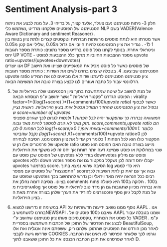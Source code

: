 # Sentiment Analysis-part 3

חלק 3- ניתוח סנטימנט 
נעם ציגלר, אלעד קציר, גל בדיחי
3. על מנת לבצע את ניתוח הסנטימנט של הפוסטים שלקחנו מרדיט ,נשתמש כלי NLP בשם VADER(Valence Aware Dictionary and sentiment Reasoner)  .   
אשר מטרתו היא לנתח פוסטים מרשתות חברתיות וטקסטים קצרים ולתת ציון בטווח בין 1 ל1- . נגדיר את ציון הסנטימנט להיות חיובי אם גדול מ0.05  ,שלילי אם קטן מ0.05 וניטראלי אחרת. בנוסף לקחנו מכל פוסט ברדיט מספר נתונים:
	כותרת
	מספר תגובות
	יחס UP VOTE  - מספר ההצבעות החיוביות מתוך כלל ההצבעות לפוסט  upvote ratio=upvotes/(upvotes+downvotes)       
אנו יוצרים DF של פוסטים כאשר כל פוסט מכיל את המאפיינים שציינו ואת חישוב הסנטימנט שביצענו.
4. בטבלה שיצרנו בחרנו לשים את השדות :
	כותרת
	מספר תגובות
	upvote ratio
	ציון סנטימנט 
	הסנטימנט
לדעתנו שדות אלו מביאים לנו את המידע הרלוונטי עבור כל כתבה ועוזרים לנו לבצע בצורה טובה את המשימה הבאה.

5. על מנת לחשוב על שיטה שמתחשבת בתוך ציון הסנטימנט שלה בויראליות  של הפוסט הגדרנו "פקטור ויראליות " אשר יחושב ע"פ הנוסחא הבאה :
virality factor=1+((log⁡(1+score) )*(1+comments/100)*upvote ratio)
כאשר לבסוף נכפיל את ציון הסנטימנט שהחזיר המודל ונכפיל אותו בציון הויראליות.
ראשית נציין ש score=number of upvotes   
המשוואה נבחרה כך שהפקטור יהיה לכל הפחות 1 ולנסות לגרום לכך שגורם ספציפי חזק מאד לא גורם למספר להיות מאד גבוה.
score,comments,upvote ratio   הם לכל הפחות 0 לכן log⁡(1+score)≥0 ובאותו אופן 1+comments/100≥1. כלומר נקבל שהביטוי                                                   (log⁡(1+score) )*(1+comments/100)*upvote ratio≥0   לכן הפקטור כולו הוא לכל הפחות 1 כלומר רק יגדיל את ציון הסנטימנט.
הסיבה לבחירה של פרמטרים אלו הן ש upvote ratio    מייצג בצורה טובה האם הפוסט הוא פוסט שנוי במחלוקת או פוסט שמייצג דעה יותר רווחת אך יחס זה לא משקף את הויראליות של הפוסט שכן פוסט עם  upvotes   בודד ללא  downvotes ופוסט עם מיליון upvotes וללא down votes  יקבלו יחס דומה לכן נשקלל בפקטור גם את מספר upvotes  בפרמטר score. הסיבה שהוא נמצא בתוך log היא כדי למנוע "התפוצצות" של פוסטים עם מספר scoreגבוה אך עם זאת כן לתת חשיבות לכך שפוסט עם upvotes   רבים ככל הנראה יהיה מאד ויראלי וכן נדרש להתחשב בכך בציונו. מסיבה דומה נחלק את comments   ב100 . חלוקה ב100 היא פעולה פחות אגרסיבית מlog והיא נבחרה מכיוון שתגובות גם הן מדד טוב לויראליות של פוסט אך רצינו להוריד את הערך שלהן בצורה אחרת מאת הscore   על מנת לקבל גיוון נוסף בציון הויראליות .

7. במשימה זו נדרשנו למצוא API  נוסף ממנו נשאב ידיעות חדשותיות על AAPL .
אנו בחרנו להשתמש בNEWSAPI . שאבנו כ100 פוסטים על AAPL ושמנו בטבלה עבור כל פוסט את הכותרת ,טקסט,סיכום ואותו ציון סנטימנט שחושב ע"י VADER .
ע"מ לבצע את הפרסור של התוכן של הכתבות השתמשנו בספריית BeautifulSoup, לאחר מכן הורדנו את הפוסטים שהתוכן שלהם ריק, ששפתם אינה אנגלית ואת אלו שדרשו גישה לקבצי COOKIES וגרמו לכך שלאחר הפרסור לא ראינו את הכתבה.
לאחר שפרסרנו את תוכן הכתבה הכנסנו את כל התוכן ששאבנו לתוך D.

